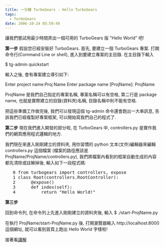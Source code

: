 ```yaml
---
title: 一分鐘 TurboGears - Hello TurboGears
tags:
  - TurboGears
date: 2006-10-24 05:59:49
---
```


讓我們嘗試用最少時間弄出一個可用的 TurboGears 版 "Hello World" 吧!

<span style="font-weight: bold;">第一步</span>
假設您已經安裝好 TurboGears. 首先, 要建立一個 TurboGears 專案.
打開命令行(Command Line or shell), 進入到要建立專案的主目錄. 在主目錄下輸入

$ tg-admin quickstart

輸入之後, 會有專案建立導引如下:

Enter project name:Proj Name
Enter package name [ProjName]: ProjName

ProjName 是我們自己指定的專案名稱, 專案名稱可以有空格, 第二行是 package name, 也就是實際建立的目錄(資料夾)名稱, 目錄名稱中則不能有空格.

把這些準備工作做完後, 我們可以發現這個 tg-admin 命令還會跑出一大串訊息, 告訴我們已經複製好專案框架, 可以開始寫我們自己的程式了.

<span style="font-weight: bold;">第二步</span>
現在我們進入開發的部分啦, 在 TurboGears 中, controllers.py 是實作我們的網頁應用程式邏輯的地方.

我們現在來進入剛剛建立的資料夾, 用你習慣的 python 文本(文件)編輯器來編輯 controllers.py 這個檔案 (檔案的路徑應該是ProjName/ProjName/controllers.py), 我們將檔案內看到的框架自動生成的內容都先清除或註解掉後, 輸入如下一段程式碼:

<pre>
   0 from turbogears import controllers, expose
   1 class Root(controllers.RootController):
   2      @expose()
   3      def index(self):
   4          return "Hello World!"
</pre>

<span style="font-weight: bold;">
第三步</span>

回到命令列, 在命令列上先進入剛剛建立的資料夾後, 輸入
$ ./start-ProjName.py 

在執行 ProjName/start-ProjName.py 後, 打開瀏覽器輸入 http://localhost:8000 這個網址,
就可以看到首頁上跑出 Hello World 字樣啦!

接著看[講解](http://inet6.blogspot.com/2006/02/turbogears-hello-turbogears_04.html)